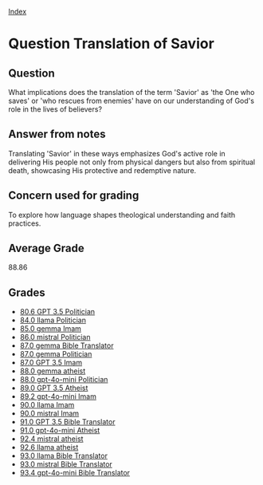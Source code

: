 
[Index](../../index.md)
# Question Translation of Savior
## Question
What implications does the translation of the term 'Savior' as 'the One who saves' or 'who rescues from enemies' have on our understanding of God's role in the lives of believers?

## Answer from notes
Translating 'Savior' in these ways emphasizes God's active role in delivering His people not only from physical dangers but also from spiritual death, showcasing His protective and redemptive nature.

## Concern used for grading
To explore how language shapes theological understanding and faith practices.

## Average Grade
88.86

## Grades
 * [80.6 GPT 3.5 Politician](../answers/GPT_3.5_Politician/Translation_of_Savior.md)
 * [84.0 llama Politician](../answers/llama_Politician/Translation_of_Savior.md)
 * [85.0 gemma Imam](../answers/gemma_Imam/Translation_of_Savior.md)
 * [86.0 mistral Politician](../answers/mistral_Politician/Translation_of_Savior.md)
 * [87.0 gemma Bible Translator](../answers/gemma_Bible_Translator/Translation_of_Savior.md)
 * [87.0 gemma Politician](../answers/gemma_Politician/Translation_of_Savior.md)
 * [87.0 GPT 3.5 Imam](../answers/GPT_3.5_Imam/Translation_of_Savior.md)
 * [88.0 gemma atheist](../answers/gemma_atheist/Translation_of_Savior.md)
 * [88.0 gpt-4o-mini Politician](../answers/gpt-4o-mini_Politician/Translation_of_Savior.md)
 * [89.0 GPT 3.5 Atheist](../answers/GPT_3.5_Atheist/Translation_of_Savior.md)
 * [89.2 gpt-4o-mini Imam](../answers/gpt-4o-mini_Imam/Translation_of_Savior.md)
 * [90.0 llama Imam](../answers/llama_Imam/Translation_of_Savior.md)
 * [90.0 mistral Imam](../answers/mistral_Imam/Translation_of_Savior.md)
 * [91.0 GPT 3.5 Bible Translator](../answers/GPT_3.5_Bible_Translator/Translation_of_Savior.md)
 * [91.0 gpt-4o-mini Atheist](../answers/gpt-4o-mini_Atheist/Translation_of_Savior.md)
 * [92.4 mistral atheist](../answers/mistral_atheist/Translation_of_Savior.md)
 * [92.6 llama atheist](../answers/llama_atheist/Translation_of_Savior.md)
 * [93.0 llama Bible Translator](../answers/llama_Bible_Translator/Translation_of_Savior.md)
 * [93.0 mistral Bible Translator](../answers/mistral_Bible_Translator/Translation_of_Savior.md)
 * [93.4 gpt-4o-mini Bible Translator](../answers/gpt-4o-mini_Bible_Translator/Translation_of_Savior.md)
